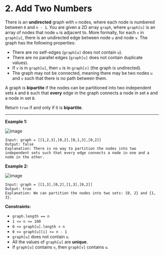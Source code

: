 # 2. Add Two Numbers

There is an **undirected** graph with `n` nodes, where each node is numbered between `0` and `n - 1`. 
You are given a 2D array `graph`, where `graph[u]` is an array of nodes that node `u` is adjacent to. 
More formally, for each `v` in `graph[u]`, there is an undirected edge between node `u` and node `v`. The graph has the following properties:

* There are no self-edges (`graph[u]` does not contain `u`).
* There are no parallel edges (`graph[u]` does not contain duplicate values).
* If `v` is in `graph[u]`, then `u` is in `graph[v]` (the graph is undirected).
* The graph may not be connected, meaning there may be two nodes `u` and `v` such that there is no path between them.

A graph is **bipartite** if the nodes can be partitioned into two independent sets `A` and `B` such that **every** edge in the graph connects a node in set `A` and a node in set `B`.

Return `true` if and only if it is **bipartite**.

 
---
**Example 1:**

![image]([https://github.com/kevin-the-engi/leetcode-solutions/blob/master/solutions/add-two-numbers/examples/addtwonumber1.jpg](https://github.com/kevin-the-engi/leetcode-solutions/blob/master/solutions/is-graph-bipartite/examples/bi2.jpeg))
```
Input: graph = [[1,2,3],[0,2],[0,1,3],[0,2]]
Output: false
Explanation: There is no way to partition the nodes into two independent sets such that every edge connects a node in one and a node in the other.
```

**Example 2:**

![image]([https://github.com/kevin-the-engi/leetcode-solutions/blob/master/solutions/add-two-numbers/examples/addtwonumber1.jpg](https://github.com/kevin-the-engi/leetcode-solutions/blob/master/solutions/is-graph-bipartite/examples/bi1.jpeg))
```
Input: graph = [[1,3],[0,2],[1,3],[0,2]]
Output: true
Explanation: We can partition the nodes into two sets: {0, 2} and {1, 3}.
```

**Constraints:**

* `graph.length == n`
* `1 <= n <= 100`
* `0 <= graph[u].length < n`
* `0 <= graph[u][i] <= n - 1`
* `graph[u]` does not contain `u`.
* All the values of `graph[u]` are **unique**.
* If `graph[u]` contains `v`, then `graph[v]` contains `u`.
